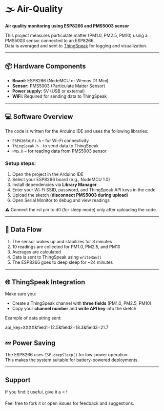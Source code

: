 # 🌫️ Air-Quality

**Air quality monitoring using ESP8266 and PMS5003 sensor**

This project measures particulate matter (PM1.0, PM2.5, PM10) using a PMS5003 sensor connected to an ESP8266.  
Data is averaged and sent to [ThingSpeak](https://thingspeak.com/) for logging and visualization.

---

## 📦 Hardware Components

- **Board:** ESP8266 (NodeMCU or Wemos D1 Mini)
- **Sensor:** PMS5003 (Particulate Matter Sensor)
- **Power supply:** 5V (USB or external)
- **WiFi:** Required for sending data to ThingSpeak

---

<!--
## 🔌 Wiring

| PMS5003 Pin | ESP8266 Pin   | Description                             |
|-------------|----------------|-----------------------------------------|
| TX          | GPIO3 (RX)     | Sensor → ESP (Serial data)              |
| RX          | GPIO1 (TX)     | ESP → Sensor (optional)                 |
| VCC         | 5V             | Power supply                            |
| GND         | GND            | Ground                                  |

> ⚠️ Disconnect the sensor during code upload to avoid conflicts with the USB serial interface.  
> 📌 Use **5V** to power the PMS5003 (it does not work reliably at 3.3V).

---
-->
## 💻 Software Overview

The code is written for the Arduino IDE and uses the following libraries:

- `ESP8266WiFi.h` – for Wi-Fi connectivity
- `ThingSpeak.h` – to send data to ThingSpeak
- `PMS.h` – for reading data from PMS5003 sensor

### Setup steps:

1. Open the project in the Arduino IDE
2. Select your ESP8266 board (e.g., NodeMCU 1.0)
3. Install dependencies via **Library Manager**
4. Enter your Wi-Fi SSID, password, and ThingSpeak API keys in the code
5. Upload the sketch (**disconnect PMS5003 during upload**)
6. Open Serial Monitor to debug and view readings

⚠️ Connect the rst pin to d0 (for sleep mode) only after uploading the code.

---

## 📡 Data Flow

1. The sensor wakes up and stabilizes for 3 minutes
2. 10 readings are collected for PM1.0, PM2.5, and PM10
3. Averages are calculated
4. Data is sent to ThingSpeak using `writeRaw()`
5. The ESP8266 goes to deep sleep for ~24 minutes

---

## 🌐 ThingSpeak Integration

Make sure you:

- Create a ThingSpeak channel with **three fields** (PM1.0, PM2.5, PM10)
- Copy your **channel number** and **write API key** into the sketch

Example of data string sent:

api_key=XXXX&field1=12.5&field2=18.3&field3=21.7

## 💤 Power Saving

The ESP8266 uses `ESP.deepSleep()` for low-power operation.  
This makes the system suitable for battery-powered deployments.

---

## Support

If you find it useful, give it a ⭐ !

Feel free to fork it or open issues for feedback and suggestions.



<!-- connettere il pin rst al d0 (per la sleep mode) solo dopo aver caricato il codice. -->




